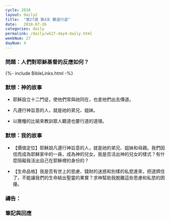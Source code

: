 ```yaml
---
cycle: 2018
layout: daily2
title:  "第27週 第4天 聽道行道"
date:   2018-07-26
categories: daily
permalink: /daily/wk27-day4-daily.html
weekNum: 27
dayNum: 4
---
```


### 問題：人們對耶穌基督的反應如何？

{%- include BibleLinks.html -%}

### 默想：神的故事 
+ 耶穌設立十二門徒，使他們常與祂同在，也差他們出去傳道。

+ 凡遵行神旨意的人，就是祂的弟兄、姐妹。

+ 以撒種的比喻來教訓眾人聽道也要行道的道理。

### 默想：我的故事 
+ 【價值定位】耶穌說凡遵行神旨意的人，就是祂的弟兄、姐妹和母親。我們因信而成為耶穌家中的一員，成為神的兒女。我是否活出神的兒女的樣式？有什麼阻礙我活出自己在耶穌裡的身份的？

+ 【生命品格】我是否有世上的思慮、錢財的迷惑和別樣的私慾進來，把道擠住了，不能讓我們的生命結出聖靈的果實？求神幫助我脫離這些思慮和私慾的困擾。

### 禱告：

### 筆記與回應
